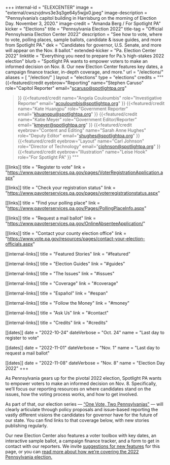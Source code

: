 +++
internal-id = "ELEXCENTER"
image = "external/cwszvjdnvs3e3q3ge64y5wjjx0.jpeg"
image-description = "Pennsylvania’s capitol building in Harrisburg on the morning of Election Day. November 3, 2020."
image-credit = "Amanda Berg / For Spotlight PA"
kicker = "Elections"
title = "Pennsylvania Election 2022"
title-tag = "Official Pennsylvania Election Center 2022"
description = "See how to vote, where to vote, polling places, sample ballots, candidate & issue guides, and more from Spotlight PA."
dek = "Candidates for governor, U.S. Senate, and more will appear on the Nov. 8 ballot."
extended-kicker = "Pa. Election Center 2022"
linktitle = "Everything you need to prepare for Pa.’s high-stakes 2022 election"
blurb = "Spotlight PA wants to empower voters to make an informed decision on Nov. 8. Our new Election Center features key dates, a campaign finance tracker, in-depth coverage, and more."
url = "/elections/"
aliases = [
    "/election/"
]
layout = "elections"
type = "elections"
credits = """
{{<featured/credit
    eyebrow="Reporting"
    name="Stephen Caruso"
    role="Capitol Reporter"
    email="scaruso@spotlightpa.org"
>}}
{{<featured/credit
    name="Angela Couloumbis"
    role="Investigative Reporter"
    email="acouloumbis@spotlightpa.org"
>}}
{{<featured/credit
    name="Kate Huangpu"
    role="Government Reporter"
    email="khuangpu@spotlightpa.org"
>}}
{{<featured/credit
    name="Katie Meyer"
    role="Government Editor/Reporter"
    email="kmeyer@spotlightpa.org"
>}}
{{<featured/credit
    eyebrow="Content and Editing"
    name="Sarah Anne Hughes"
    role="Deputy Editor"
    email="shughes@spotlightpa.org"
>}}
{{<featured/credit
    eyebrow="Layout"
    name="Carl Johnson"
    role="Director of Technology"
    email="cjohnson@spotlightpa.org"
>}}
{{<featured/credit
    eyebrow="Illustration"
    name="Leise Hook"
    role="For Spotlight PA"
>}}
"""

[[links]]
title = "Register to vote"
link = "https://www.pavoterservices.pa.gov/pages/VoterRegistrationApplication.aspx"

[[links]]
title = "Check your registration status"
link = "https://www.pavoterservices.pa.gov/pages/voterregistrationstatus.aspx"

[[links]]
title = "Find your polling place"
link = "https://www.pavoterservices.pa.gov/Pages/PollingPlaceInfo.aspx"

[[links]]
title = "Request a mail ballot"
link = "https://www.pavoterservices.pa.gov/OnlineAbsenteeApplication/"

[[links]]
title = "Contact your county election office"
link = "https://www.vote.pa.gov/resources/pages/contact-your-election-officials.aspx"


[[internal-links]]
title = "Featured Stories"
link = "#featured"

[[internal-links]]
title = "Election Guides"
link = "#guides"

[[internal-links]]
title = "The Issues"
link = "#issues"

[[internal-links]]
title = "Coverage"
link = "#coverage"

[[internal-links]]
title = "Español"
link = "#espan"

[[internal-links]]
title = "Follow the Money"
link = "#money"

[[internal-links]]
title = "Ask Us"
link = "#contact"

[[internal-links]]
title = "Credits"
link = "#credits"


[[dates]]
date = "2022-10-24"
dateVerbose = "Oct. 24"
name = "Last day to register to vote"

[[dates]]
date = "2022-11-01"
dateVerbose = "Nov. 1"
name = "Last day to request a mail ballot"

[[dates]]
date = "2022-11-08"
dateVerbose = "Nov. 8"
name = "Election Day 2022"
+++

As Pennsylvania gears up for the pivotal 2022 election, Spotlight PA wants to empower voters to make an informed decision on Nov. 8. Specifically, we’ll focus our reporting resources on where candidates stand on the issues, how the voting process works, and how to get involved.

As part of that, our election series — [“One Vote, Two Pennsylvanias”](/series/one-vote-two-pennsylvanias/) — will clearly articulate through policy proposals and issue-based reporting the vastly different visions the candidates for governor have for the future of our state. You can find links to that coverage below, with new stories publishing regularly.

Our new Election Center also features a voter toolbox with key dates, an interactive sample ballot, a campaign finance tracker, and a form to get in contact with our reporters. We invite <a href="mailto:shughes@spotlightpa.org">suggestions for new features</a> for this page, or you can <a href="/news/2022/09/pa-election-2022-mastriano-shapiro-governor-our-coverage-explainer/">read more about how we’re covering the 2022 Pennsylvania election.</a>
